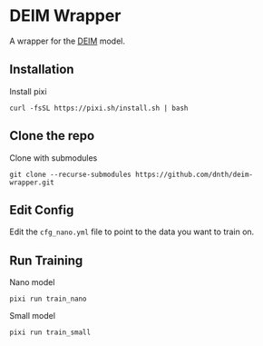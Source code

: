 # DEIM Wrapper

A wrapper for the [DEIM](https://github.com/ShihuaHuang95/DEIM) model.

## Installation

Install pixi

```
curl -fsSL https://pixi.sh/install.sh | bash
```

## Clone the repo

Clone with submodules

```
git clone --recurse-submodules https://github.com/dnth/deim-wrapper.git
```

## Edit Config

Edit the `cfg_nano.yml` file to point to the data you want to train on.

## Run Training

Nano model
```
pixi run train_nano
```

Small model
```
pixi run train_small
```
